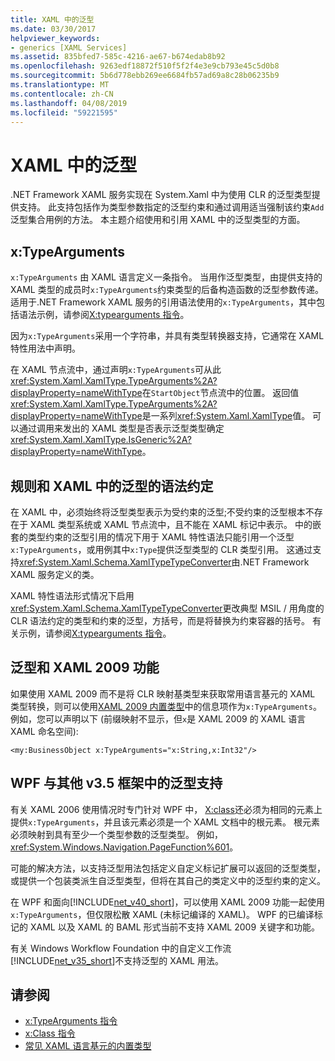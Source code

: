 ```yaml
---
title: XAML 中的泛型
ms.date: 03/30/2017
helpviewer_keywords:
- generics [XAML Services]
ms.assetid: 835bfed7-585c-4216-ae67-b674edab8b92
ms.openlocfilehash: 9263edf18872f510f5f2f4e3e9cb793e45c5d0b8
ms.sourcegitcommit: 5b6d778ebb269ee6684fb57ad69a8c28b06235b9
ms.translationtype: MT
ms.contentlocale: zh-CN
ms.lasthandoff: 04/08/2019
ms.locfileid: "59221595"
---
```

# <a name="generics-in-xaml"></a>XAML 中的泛型
.NET Framework XAML 服务实现在 System.Xaml 中为使用 CLR 的泛型类型提供支持。 此支持包括作为类型参数指定的泛型约束和通过调用适当强制该约束`Add`泛型集合用例的方法。 本主题介绍使用和引用 XAML 中的泛型类型的方面。  
  
## <a name="xtypearguments"></a>x:TypeArguments  
 `x:TypeArguments` 由 XAML 语言定义一条指令。 当用作泛型类型，由提供支持的 XAML 类型的成员时`x:TypeArguments`约束类型的后备构造函数的泛型参数传递。 适用于.NET Framework XAML 服务的引用语法使用的`x:TypeArguments`，其中包括语法示例，请参阅[X:typearguments 指令](x-typearguments-directive.md)。  
  
 因为`x:TypeArguments`采用一个字符串，并具有类型转换器支持，它通常在 XAML 特性用法中声明。  
  
 在 XAML 节点流中，通过声明`x:TypeArguments`可从此<xref:System.Xaml.XamlType.TypeArguments%2A?displayProperty=nameWithType>在`StartObject`节点流中的位置。 返回值<xref:System.Xaml.XamlType.TypeArguments%2A?displayProperty=nameWithType>是一系列<xref:System.Xaml.XamlType>值。 可以通过调用来发出的 XAML 类型是否表示泛型类型确定<xref:System.Xaml.XamlType.IsGeneric%2A?displayProperty=nameWithType>。  
  
## <a name="rules-and-syntax-conventions-for-generics-in-xaml"></a>规则和 XAML 中的泛型的语法约定  
 在 XAML 中，必须始终将泛型类型表示为受约束的泛型;不受约束的泛型根本不存在于 XAML 类型系统或 XAML 节点流中，且不能在 XAML 标记中表示。 中的嵌套的类型约束的泛型引用的情况下用于 XAML 特性语法只能引用一个泛型`x:TypeArguments`，或用例其中`x:Type`提供泛型类型的 CLR 类型引用。 这通过支持<xref:System.Xaml.Schema.XamlTypeTypeConverter>由.NET Framework XAML 服务定义的类。  
  
 XAML 特性语法形式情况下启用<xref:System.Xaml.Schema.XamlTypeTypeConverter>更改典型 MSIL / 用角度的 CLR 语法约定的类型和约束的泛型，方括号，而是将替换为约束容器的括号。 有关示例，请参阅[X:typearguments 指令](x-typearguments-directive.md)。  
  
## <a name="generics-and-xaml-2009-features"></a>泛型和 XAML 2009 功能  
 如果使用 XAML 2009 而不是将 CLR 映射基类型来获取常用语言基元的 XAML 类型转换，则可以使用[XAML 2009 内置类型](built-in-types-for-common-xaml-language-primitives.md)中的信息项作为`x:TypeArguments`。 例如，您可以声明以下 (前缀映射不显示，但`x`是 XAML 2009 的 XAML 语言 XAML 命名空间):  
  
```xaml  
<my:BusinessObject x:TypeArguments="x:String,x:Int32"/>  
```  
  
## <a name="generics-support-in-wpf-and-other-v35-frameworks"></a>WPF 与其他 v3.5 框架中的泛型支持  
 有关 XAML 2006 使用情况时专门针对 WPF 中， [X:class](x-class-directive.md)还必须为相同的元素上提供`x:TypeArguments`，并且该元素必须是一个 XAML 文档中的根元素。 根元素必须映射到具有至少一个类型参数的泛型类型。 例如， <xref:System.Windows.Navigation.PageFunction%601>。  
  
 可能的解决方法，以支持泛型用法包括定义自定义标记扩展可以返回的泛型类型，或提供一个包装类派生自泛型类型，但将在其自己的类定义中的泛型约束的定义。  
  
 在 WPF 和面向[!INCLUDE[net_v40_short](../../../includes/net-v40-short-md.md)]，可以使用 XAML 2009 功能一起使用`x:TypeArguments`，但仅限松散 XAML (未标记编译的 XAML)。 WPF 的已编译标记的 XAML 以及 XAML 的 BAML 形式当前不支持 XAML 2009 关键字和功能。  
  
 有关 Windows Workflow Foundation 中的自定义工作流[!INCLUDE[net_v35_short](../../../includes/net-v35-short-md.md)]不支持泛型的 XAML 用法。  
  
## <a name="see-also"></a>请参阅

- [x:TypeArguments 指令](x-typearguments-directive.md)
- [x:Class 指令](x-class-directive.md)
- [常见 XAML 语言基元的内置类型](built-in-types-for-common-xaml-language-primitives.md)

